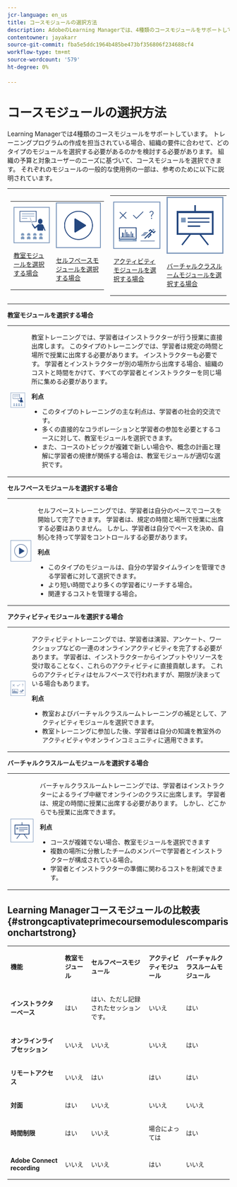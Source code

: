 ```yaml
---
jcr-language: en_us
title: コースモジュールの選択方法
description: AdobeのLearning Managerでは、4種類のコースモジュールをサポートしています。 トレーニングプログラムの作成を担当されている場合、組織の要件に合わせて、どのタイプのモジュールを選択する必要があるのかを検討する必要があります。 組織の予算と対象ユーザーのニーズに基づいて、コースモジュールを選択できます。 それぞれのモジュールの一般的な使用例の一部は、参考のために以下に説明されています。
contentowner: jayakarr
source-git-commit: fba5e5ddc1964b485be473bf356806f234688cf4
workflow-type: tm+mt
source-wordcount: '579'
ht-degree: 0%

---
```




# コースモジュールの選択方法

Learning Managerでは4種類のコースモジュールをサポートしています。 トレーニングプログラムの作成を担当されている場合、組織の要件に合わせて、どのタイプのモジュールを選択する必要があるのかを検討する必要があります。 組織の予算と対象ユーザーのニーズに基づいて、コースモジュールを選択できます。 それぞれのモジュールの一般的な使用例の一部は、参考のために以下に説明されています。

<table>
 <tbody>
  <tr>
   <td>
    <table>
     <tbody>
      <tr>
       <td><img src="assets/classroom-module.png">
        <p><a href="how-to-choose-modules.md#main-pars_text_1432182659">教室モジュールを選択する場合</a></p></td>
       <td><img src="assets/self-placed-module.png">
        <p><a href="how-to-choose-modules.md#main-pars_text_735062721">セルフペースモジュールを選択する場合 </a></p></td>
      </tr>
     </tbody>
    </table></td>
   <td>
    <table>
     <tbody>
      <tr>
       <td><img src="assets/activity.png">
        <p><a href="how-to-choose-modules.md#main-pars_text_1900017946">アクティビティモジュールを選択する場合</a></p></td>
       <td><img src="assets/virtual-classroom.png">
        <p><a href="how-to-choose-modules.md#main-pars_text_112651927">バーチャルクラスルームモジュールを選択する場合</a></p></td>
      </tr>
     </tbody>
    </table></td>
  </tr>
 </tbody>
</table>

**教室モジュールを選択する場合**

<table>
 <tbody>
  <tr>
   <td><img src="assets/classroom-module.png"></td>
   <td>
    <p>教室トレーニングでは、学習者はインストラクターが行う授業に直接出席します。 このタイプのトレーニングでは、学習者は規定の時間と場所で授業に出席する必要があります。 インストラクターも必要です。 学習者とインストラクターが別の場所から出席する場合、組織のコストと時間をかけて、すべての学習者とインストラクターを同じ場所に集める必要があります。</p>
    <p><strong>利点</strong></p>
    <ul>
     <li>このタイプのトレーニングの主な利点は、学習者の社会的交流です。 </li>
     <li>多くの直接的なコラボレーションと学習者の参加を必要とするコースに対して、教室モジュールを選択できます。 </li>
     <li>また、コースのトピックが複雑で新しい場合や、概念の計画と理解に学習者の規律が関係する場合は、教室モジュールが適切な選択です。</li>
    </ul></td>
  </tr>
 </tbody>
</table>

**セルフペースモジュールを選択する場合**

<table>
 <tbody>
  <tr>
   <td><img src="assets/self-placed-module.png"></td>
   <td>
    <p>セルフペーストレーニングでは、学習者は自分のペースでコースを開始して完了できます。 学習者は、規定の時間と場所で授業に出席する必要はありません。 しかし、学習者は自分でペースを決め、自制心を持って学習をコントロールする必要があります。</p>
    <p> </p>
    <p><strong>利点</strong></p>
    <ul>
     <li>このタイプのモジュールは、自分の学習タイムラインを管理できる学習者に対して選択できます。 </li>
     <li>より短い時間でより多くの学習者にリーチする場合。 </li>
     <li>関連するコストを管理する場合。</li>
    </ul></td>
  </tr>
 </tbody>
</table>

**アクティビティモジュールを選択する場合**

<table>
 <tbody>
  <tr>
   <td><img src="assets/activity.png"></td>
   <td>
    <p>アクティビティトレーニングでは、学習者は演習、アンケート、ワークショップなどの一連のオンラインアクティビティを完了する必要があります。 学習者は、インストラクターからインプットやリソースを受け取ることなく、これらのアクティビティに直接貢献します。 これらのアクティビティはセルフペースで行われますが、期限が決まっている場合もあります。</p>
    <p> </p>
    <p><strong>利点</strong></p>
    <ul>
     <li>教室およびバーチャルクラスルームトレーニングの補足として、アクティビティモジュールを選択できます。</li>
     <li>教室トレーニングに参加した後、学習者は自分の知識を教室外のアクティビティやオンラインコミュニティに適用できます。</li>
    </ul></td>
  </tr>
 </tbody>
</table>

**バーチャルクラスルームモジュールを選択する場合**

<table>
 <tbody>
  <tr>
   <td><img src="assets/virtual-classroom.png"></td>
   <td>
    <p>バーチャルクラスルームトレーニングでは、学習者はインストラクターによるライブ中継でオンラインのクラスに出席します。 学習者は、規定の時間に授業に出席する必要があります。 しかし、どこからでも授業に出席できます。</p>
    <p> </p>
    <p> </p>
    <p><strong>利点</strong></p>
    <ul>
     <li>コースが複雑でない場合、教室モジュールを選択できます</li>
     <li>複数の場所に分散したチームのメンバーで学習者とインストラクターが構成されている場合。 </li>
     <li>学習者とインストラクターの準備に関わるコストを削減できます。</li>
    </ul></td>
  </tr>
 </tbody>
</table>

## Learning Managerコースモジュールの比較表 {#strongcaptivateprimecoursemodulescomparisonchartstrong}

<table>
 <tbody>
  <tr>
   <td>
    <p><strong>機能 </strong></p></td>
   <td>
    <p><strong>教室モジュール</strong></p></td>
   <td>
    <p><strong>セルフペースモジュール</strong><br></p></td>
   <td>
    <p><strong>アクティビティモジュール</strong></p></td>
   <td>
    <p><strong>バーチャルクラスルームモジュール</strong></p></td>
  </tr>
  <tr>
   <td>
    <p><strong>インストラクターベース</strong></p></td>
   <td>
    <p>はい</p></td>
   <td>
    <p>はい、ただし記録されたセッションです。 </p></td>
   <td>
    <p>いいえ</p></td>
   <td>
    <p>はい</p></td>
  </tr>
  <tr>
   <td>
    <p><strong>オンラインライブセッション</strong></p></td>
   <td>
    <p>いいえ</p></td>
   <td>
    <p>いいえ</p></td>
   <td>
    <p>いいえ</p></td>
   <td>
    <p>はい</p></td>
  </tr>
  <tr>
   <td>
    <p><strong>リモートアクセス</strong></p></td>
   <td>
    <p>いいえ</p></td>
   <td>
    <p>はい</p></td>
   <td>
    <p>はい</p></td>
   <td>
    <p>はい</p></td>
  </tr>
  <tr>
   <td>
    <p><strong>対面</strong></p></td>
   <td>
    <p>はい</p></td>
   <td>
    <p>いいえ</p></td>
   <td>
    <p>いいえ</p></td>
   <td>
    <p>いいえ</p></td>
  </tr>
  <tr>
   <td>
    <p><strong>時間制限</strong></p></td>
   <td>
    <p>はい</p></td>
   <td>
    <p>いいえ</p></td>
   <td>
    <p>場合によっては</p></td>
   <td>
    <p>はい</p></td>
  </tr>
  <tr>
   <td>
    <p><strong>Adobe Connect recording</strong></p></td>
   <td>
    <p>いいえ</p></td>
   <td>
    <p>いいえ</p></td>
   <td>
    <p>はい</p></td>
   <td>
    <p>いいえ</p></td>
  </tr>
 </tbody>
</table>
